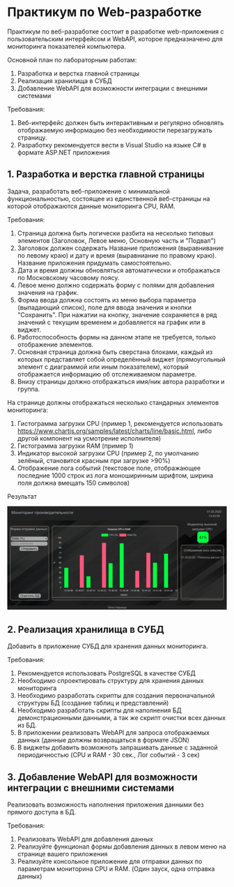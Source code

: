 # Практикум по Web-разработке

Практикум по веб-разработке состоит в разработке web-приложения с пользовательским интерфейсом и WebAPI, которое предназначено для мониторинга показателей компьютера.

Основной план по лабораторным работам:

1. Разработка и верстка главной страницы
2. Реализация хранилища в СУБД
3. Добавление WebAPI для возможности интеграции с внешними системами

Требования:

1. Веб-интерфейс должен быть интерактивным и регулярно обновлять отображаемую информацию без необходимости перезагружать страницу.
2. Разработку рекомендуется вести в Visual Studio на языке C# в формате ASP.NET приложения


## 1. Разработка и верстка главной страницы

Задача, разработать веб-приложение с минимальной функциональностью, состоящее из единственной веб-страницы на которой отображаются данные мониторинга CPU, RAM.

Требования:

1. Страница должна быть логически разбита на несколько типовых элементов (Заголовок, Левое меню, Основную часть и "Подвал")
2. Заголовок должен содержать Название приложения (выравнивание по левому краю) и дату и время (выравниание по правому краю). Название приложения придумать самостоятельно.
3. Дата и время должны обновляться автоматически и отображаться по Московскому часовому поясу.
4. Левое меню должно содержать форму с полями для добавления значения на график. 
5. Форма ввода должна состоять из меню выбора параметра (выпадающий список), поле для ввода значения и кнопки "Сохранить". При нажатии на кнопку, значение сохраняется в ряд значений с текущим временем и добавляется на график или в виджет.
6. Работоспособность формы на данном этапе не требуется, только отображение элементов.
7. Основная страница должна быть сверстана блоками, каждый из которых представляет собой определённый виджет (прямоугольный элемент с диаграммой или иным показателем), который отображается информацию об отслеживаемом параметре.
8. Внизу страницы должно отображаться имя/ник автора разработки и группа.

На странице должны отображаться несколько стандарных элементов мониторинга:
1. Гистограмма загрузки CPU (пример 1, рекомендуется использовать https://www.chartjs.org/samples/latest/charts/line/basic.html, либо другой компонент на усмотрение исполнителя)
2. Гистограмма загрузки RAM (пример 1)
3. Индикатор высокой загрузки CPU (пример 2, по умолчанию зелёный, становится красным при загрузке >90%)
4. Отображение лога событий (текстовое поле, отображающее последние 1000 строк из лога моноширинным шрифтом, ширина поля должна вмещать 150 символов)

Результат

![UI](MyWebPage.png)


## 2. Реализация хранилища в СУБД

Добавить в приложение СУБД для хранения данных мониторинга. 

Требования:

1. Рекомендуется использовать PostgreSQL в качестве СУБД
2. Необходимо спроектировать структуру для хранения данных мониторинга
3. Необходимо разработать скрипты для создания первоначальной структуры БД (создание таблиц и представлений)
4. Необходимо разработать скрипты для наполнения БД демонстрационными данными, а так же скрипт очистки всех данных из БД.
5. В приложении реализовать WebAPI для запроса отображаемых данных (данные должны возвращаться в формате JSON)
6. В виджеты добавить возможноть запрашивать данные с заданной периодичностью (CPU и RAM - 30 сек., Лог событий - 3 сек)

## 3. Добавление WebAPI для возможности интеграции с внешними системами

Реализовать возможность наполнения приложения данными без прямого доступа в БД.

Требования:

1. Реализовать WebAPI для добавления данных 
2. Реализуйте функционал формы добавления данных в левом меню на странице вашего приложения
3. Реализуйте консольное приложение для отправки данных по параметрам мониторина CPU и RAM. (Один зауск, одна отправка данных)

